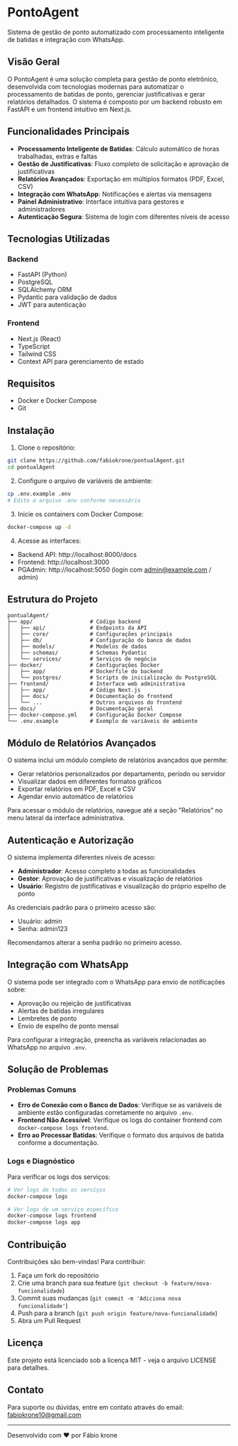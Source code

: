 # PontoAgent

Sistema de gestão de ponto automatizado com processamento inteligente de batidas e integração com WhatsApp.

## Visão Geral

O PontoAgent é uma solução completa para gestão de ponto eletrônico, desenvolvida com tecnologias modernas para automatizar o processamento de batidas de ponto, gerenciar justificativas e gerar relatórios detalhados. O sistema é composto por um backend robusto em FastAPI e um frontend intuitivo em Next.js.

## Funcionalidades Principais

- **Processamento Inteligente de Batidas**: Cálculo automático de horas trabalhadas, extras e faltas
- **Gestão de Justificativas**: Fluxo completo de solicitação e aprovação de justificativas
- **Relatórios Avançados**: Exportação em múltiplos formatos (PDF, Excel, CSV)
- **Integração com WhatsApp**: Notificações e alertas via mensagens
- **Painel Administrativo**: Interface intuitiva para gestores e administradores
- **Autenticação Segura**: Sistema de login com diferentes níveis de acesso

## Tecnologias Utilizadas

### Backend
- FastAPI (Python)
- PostgreSQL
- SQLAlchemy ORM
- Pydantic para validação de dados
- JWT para autenticação

### Frontend
- Next.js (React)
- TypeScript
- Tailwind CSS
- Context API para gerenciamento de estado

## Requisitos

- Docker e Docker Compose
- Git

## Instalação

1. Clone o repositório:
```bash
git clone https://github.com/fabiokrone/pontualAgent.git
cd pontualAgent
```

2. Configure o arquivo de variáveis de ambiente:
```bash
cp .env.example .env
# Edite o arquivo .env conforme necessário
```

3. Inicie os containers com Docker Compose:
```bash
docker-compose up -d
```

4. Acesse as interfaces:
- Backend API: http://localhost:8000/docs
- Frontend: http://localhost:3000
- PGAdmin: http://localhost:5050 (login com admin@example.com / admin)

## Estrutura do Projeto

```
pontualAgent/
├── app/                  # Código backend
│   ├── api/              # Endpoints da API
│   ├── core/             # Configurações principais
│   ├── db/               # Configuração do banco de dados
│   ├── models/           # Modelos de dados
│   ├── schemas/          # Schemas Pydantic
│   └── services/         # Serviços de negócio
├── docker/               # Configurações Docker
│   ├── app/              # Dockerfile do backend
│   └── postgres/         # Scripts de inicialização do PostgreSQL
├── frontend/             # Interface web administrativa
│   ├── app/              # Código Next.js
│   ├── docs/             # Documentação do frontend
│   └── ...               # Outros arquivos do frontend
├── docs/                 # Documentação geral
├── docker-compose.yml    # Configuração Docker Compose
└── .env.example          # Exemplo de variáveis de ambiente
```

## Módulo de Relatórios Avançados

O sistema inclui um módulo completo de relatórios avançados que permite:

- Gerar relatórios personalizados por departamento, período ou servidor
- Visualizar dados em diferentes formatos gráficos
- Exportar relatórios em PDF, Excel e CSV
- Agendar envio automático de relatórios

Para acessar o módulo de relatórios, navegue até a seção "Relatórios" no menu lateral da interface administrativa.

## Autenticação e Autorização

O sistema implementa diferentes níveis de acesso:

- **Administrador**: Acesso completo a todas as funcionalidades
- **Gestor**: Aprovação de justificativas e visualização de relatórios
- **Usuário**: Registro de justificativas e visualização do próprio espelho de ponto

As credenciais padrão para o primeiro acesso são:
- Usuário: admin
- Senha: admin123

Recomendamos alterar a senha padrão no primeiro acesso.

## Integração com WhatsApp

O sistema pode ser integrado com o WhatsApp para envio de notificações sobre:

- Aprovação ou rejeição de justificativas
- Alertas de batidas irregulares
- Lembretes de ponto
- Envio de espelho de ponto mensal

Para configurar a integração, preencha as variáveis relacionadas ao WhatsApp no arquivo `.env`.

## Solução de Problemas

### Problemas Comuns

- **Erro de Conexão com o Banco de Dados**: Verifique se as variáveis de ambiente estão configuradas corretamente no arquivo `.env`.
- **Frontend Não Acessível**: Verifique os logs do container frontend com `docker-compose logs frontend`.
- **Erro ao Processar Batidas**: Verifique o formato dos arquivos de batida conforme a documentação.

### Logs e Diagnóstico

Para verificar os logs dos serviços:

```bash
# Ver logs de todos os serviços
docker-compose logs

# Ver logs de um serviço específico
docker-compose logs frontend
docker-compose logs app
```

## Contribuição

Contribuições são bem-vindas! Para contribuir:

1. Faça um fork do repositório
2. Crie uma branch para sua feature (`git checkout -b feature/nova-funcionalidade`)
3. Commit suas mudanças (`git commit -m 'Adiciona nova funcionalidade'`)
4. Push para a branch (`git push origin feature/nova-funcionalidade`)
5. Abra um Pull Request

## Licença

Este projeto está licenciado sob a licença MIT - veja o arquivo LICENSE para detalhes.

## Contato

Para suporte ou dúvidas, entre em contato através do email: fabiokrone10@gmail.com

---
Desenvolvido com ❤️ por Fábio krone
